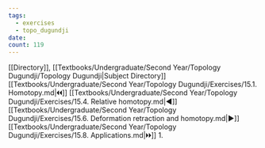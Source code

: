 ```yaml
---
tags:
  - exercises
  - topo_dugundji
date: 
count: 119
---
```

[[Directory]], [[Textbooks/Undergraduate/Second Year/Topology Dugundji/Topology Dugundji|Subject Directory]]
[[Textbooks/Undergraduate/Second Year/Topology Dugundji/Exercises/15.1. Homotopy.md|🞀🞀]] [[Textbooks/Undergraduate/Second Year/Topology Dugundji/Exercises/15.4. Relative homotopy.md|◀]] [[Textbooks/Undergraduate/Second Year/Topology Dugundji/Exercises/15.6. Deformation retraction and homotopy.md|▶]] [[Textbooks/Undergraduate/Second Year/Topology Dugundji/Exercises/15.8. Applications.md|🞂🞂]]
1. 